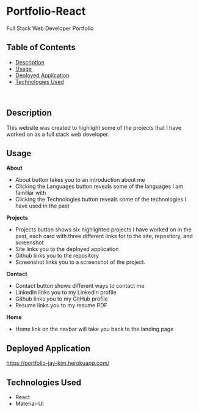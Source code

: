 # Portfolio-React
Full Stack Web Developer Portfolio
<br/>

## Table of Contents
* [Description](#description)
* [Usage](#usage)
* [Deployed Application](#deployed-application)
* [Technologies Used](#technologies-used)

<br/>

## Description
This website was created to highlight some of the projects that I have worked on as a full stack web developer.

## Usage
**About**
* About button takes you to an introduction about me 
* Clicking the Languages button reveals some of the languages I am familiar with
* Clicking the Technologies button reveals some of the technologies I have used in the past

**Projects**
* Projects button shows six highlighted projects I have worked on in the past, each card with three different links for to the site, repository, and screenshot
* Site links you to the deployed application
* Github links you to the repository
* Screenshot links you to a screenshot of the project.

**Contact**
* Contact button shows different ways to contact me
* LinkedIn links you to my LinkedIn profile
* Github links you to my GitHub profile
* Resume links you to my resume PDF

**Home**
* Home link on the navbar will take you back to the landing page

## Deployed Application
https://portfolio-jay-kim.herokuapp.com/

## Technologies Used
* React
* Material-UI
